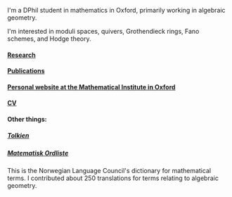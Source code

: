 
I'm a DPhil student in mathematics in Oxford, primarily working in algebraic geometry.

I'm interested in moduli spaces, quivers, Grothendieck rings, Fano schemes, and Hodge theory.

#### [Research](https://sorengam.github.io/research)

#### [Publications](https://sorengam.github.io/papers)

#### [Personal website at the Mathematical Institute in Oxford](https://www.maths.ox.ac.uk/people/soren.gammelgaard)

#### [CV](https://sorengam.github.io/CV)

#### Other things:

##### [Tolkien](https://sorengam.github.io/tolkien)

##### [Matematisk Ordliste](https://matematikkradet.no/ordliste/)
This is the Norwegian Language Council's dictionary for mathematical terms. I contributed about 250 translations for terms relating to algebraic geometry.

